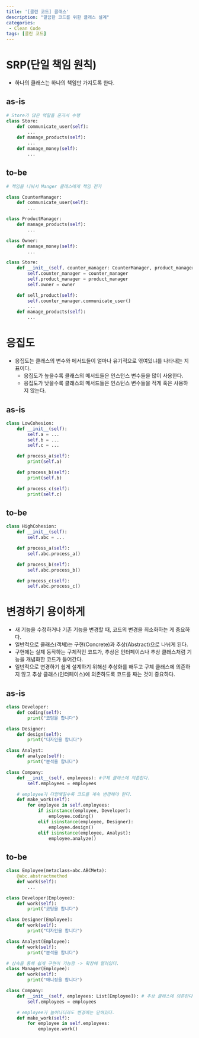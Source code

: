 ```yaml
---
title: '[클린 코드] 클래스'
description: "깔끔한 코드를 위한 클래스 설계"
categories:
 - Clean Code
tags: [클린 코드]
---
```


# SRP(단일 책임 원칙)
- 하나의 클래스는 하나의 책임만 가지도록 한다.

## as-is

```py
# Store가 많은 역할을 혼자서 수행
class Store:
    def communicate_user(self):
        ...
    def manage_products(self):
        ...
    def manage_money(self):
        ...
```

## to-be

```py
# 책임을 나눠서 Manger 클래스에게 책임 전가

class CounterManager:
    def communicate_user(self):
        ...

class ProductManager:
    def manage_products(self):
        ...

class Owner:
    def manage_money(self):
        ...

class Store:
    def __init__(self, counter_manager: CounterManager, product_manager: ProductManager, owner: Owner):
        self.counter_manager = counter_manager
        self.product_manager = product_manager
        self.owner = owner

    def sell_product(self):
        self.counter_manager.communicate_user()
        ...
    def manage_products(self):
        ...
```

# 응집도
- 응집도는 클래스의 변수와 메서드들이 얼마나 유기적으로 엮여있냐를 나타내는 지표이다.
    - 응집도가 높을수록 클래스의 메서드들은 인스턴스 변수들을 많이 사용한다.
    - 응집도가 낮을수록 클래스의 메서드들은 인스턴스 변수들을 적게 혹은 사용하지 않는다.

## as-is

```py
class LowCohesion:
    def __init__(self):
        self.a = ...
        self.b = ...
        self.c = ...

    def process_a(self):
        print(self.a)

    def process_b(self):
        print(self.b)

    def process_c(self):
        print(self.c)
```

## to-be

```py
class HighCohesion:
    def __init__(self):
        self.abc = ...

    def process_a(self):
        self.abc.process_a()

    def process_b(self):
        self.abc.process_b()

    def process_c(self):
        self.abc.process_c()
```

# 변경하기 용이하게
- 새 기능을 수정하거나 기존 기능을 변경할 때, 코드의 변경을 최소화하는 게 중요하다.
- 일반적으로 클래스(객체)는 구현(Concrete)과 추상(Abstract)으로 나뉘게 된다.
- 구현에는 실제 동작하는 구체적인 코드가, 추상은 인터페이스나 추상 클래스처럼 기능을 개념화한 코드가 들어간다.
- 일반적으로 변경하기 쉽게 설계하기 위해선 추상화를 해두고 구체 클래스에 의존하지 않고 추상 클래스(인터페이스)에 의존하도록 코드를 짜는 것이 중요하다.

## as-is

```py
class Developer:
    def coding(self):
        print("코딩을 합니다")

class Designer:
    def design(self):
        print("디자인을 합니다")

class Analyst:
    def analyze(self):
        print("분석을 합니다")

class Company:
    def __init__(self, employees): #구체 클래스에 의존한다. 
        self.employees = employees

    # employee가 다양해질수록 코드를 계속 변경해야 한다.
    def make_work(self):
        for employee in self.employees:
            if isinstance(employee, Developer):
                employee.coding()
            elif isinstance(employee, Designer):
                employee.design()
            elif isinstance(employee, Analyst):
                employee.analyze()
```

## to-be

```py
class Employee(metaclass=abc.ABCMeta):
    @abc.abstractmethod
    def work(self):
        ...

class Developer(Employee):
    def work(self):
        print("코딩을 합니다")

class Designer(Employee):
    def work(self):
        print("디자인을 합니다")

class Analyst(Employee):
    def work(self):
        print("분석을 합니다")

# 상속을 통해 쉽게 구현이 가능함 -> 확장에 열려있다.
class Manager(Employee):
    def work(self):
		print("매니징을 합니다")

class Company:
    def __init__(self, employees: List[Employee]): # 추상 클래스에 의존한다.
        self.employees = employees

    # employee가 늘어나더라도 변경에는 닫혀있다.
    def make_work(self):
        for employee in self.employees:
            employee.work()
```
